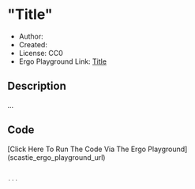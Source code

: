 "Title"
=================================

* Author:
* Created:
* License: CC0
* Ergo Playground Link: [Title](scastie_ergo_playground_url)

Description
----------
...



Code
----------
[Click Here To Run The Code Via The Ergo Playground] (scastie_ergo_playground_url)

```scala

...

```
